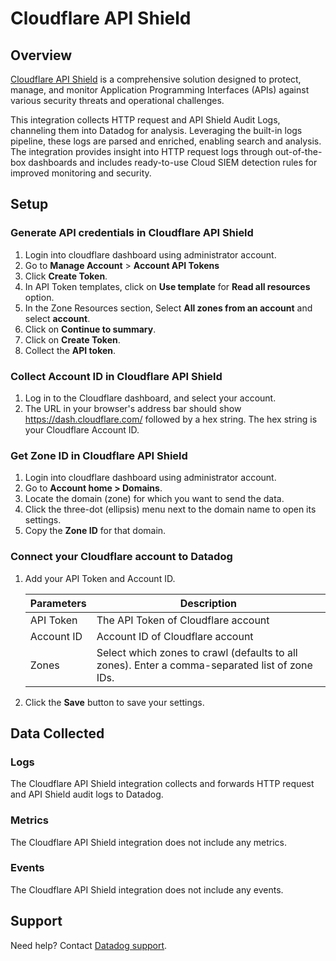 # Cloudflare API Shield

## Overview

[Cloudflare API Shield][1] is a comprehensive solution designed to protect, manage, and monitor Application Programming Interfaces (APIs) against various security threats and operational challenges.

This integration collects HTTP request and API Shield Audit Logs, channeling them into Datadog for analysis. Leveraging the built-in logs pipeline, these logs are parsed and enriched, enabling search and analysis. The integration provides insight into HTTP request logs through out-of-the-box dashboards and includes ready-to-use Cloud SIEM detection rules for improved monitoring and security.

## Setup

### Generate API credentials in Cloudflare API Shield

1. Login into cloudflare dashboard using administrator account.
2. Go to **Manage Account** > **Account API Tokens**
3. Click **Create Token**.
4. In API Token templates, click on **Use template** for **Read all resources** option.
5. In the Zone Resources section, Select **All zones from an account** and select **account**.
6. Click on **Continue to summary**.
7. Click on **Create Token**.
8. Collect the **API token**.

### Collect Account ID in Cloudflare API Shield

1. Log in to the Cloudflare dashboard, and select your account.
2. The URL in your browser's address bar should show https://dash.cloudflare.com/ followed by a hex string. The hex string is your Cloudflare Account ID.

### Get Zone ID in Cloudflare API Shield
1. Login into cloudflare dashboard using administrator account.
2. Go to **Account home > Domains**.
3. Locate the domain (zone) for which you want to send the data.
4. Click the three-dot (ellipsis) menu next to the domain name to open its settings.
4. Copy the **Zone ID** for that domain.


### Connect your Cloudflare account to Datadog

1. Add your API Token and Account ID.

    | Parameters                            | Description                                                  |
    | ------------------------------------- | ------------------------------------------------------------ |
    | API Token                               | The API Token of Cloudflare account                          |
    | Account ID                            | Account ID of Cloudflare account                             |
    | Zones                                 | Select which zones to crawl (defaults to all zones). Enter a comma-separated list of zone IDs.                                                                      |

2. Click the **Save** button to save your settings.

## Data Collected

### Logs

The Cloudflare API Shield integration collects and forwards HTTP request and API Shield audit logs to Datadog.

### Metrics

The Cloudflare API Shield integration does not include any metrics.

### Events

The Cloudflare API Shield integration does not include any events.

## Support

Need help? Contact [Datadog support][2].

[1]: https://www.cloudflare.com/en-in/application-services/products/api-shield/
[2]: https://docs.datadoghq.com/help/
